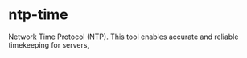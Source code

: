 # ntp-time
Network Time Protocol (NTP). This tool enables accurate and reliable timekeeping for servers,

